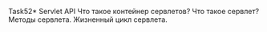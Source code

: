 Task52*
Servlet API
Что такое контейнер сервлетов?
Что такое сервлет?
Методы сервлета.
Жизненный цикл сервлета.
